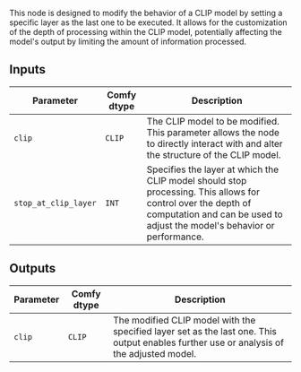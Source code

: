 This node is designed to modify the behavior of a CLIP model by setting a specific layer as the last one to be executed. It allows for the customization of the depth of processing within the CLIP model, potentially affecting the model's output by limiting the amount of information processed.

## Inputs

| Parameter            | Comfy dtype | Description |
|---------------------|--------------|-------------|
| `clip`               | `CLIP`      | The CLIP model to be modified. This parameter allows the node to directly interact with and alter the structure of the CLIP model. |
| `stop_at_clip_layer` | `INT`       | Specifies the layer at which the CLIP model should stop processing. This allows for control over the depth of computation and can be used to adjust the model's behavior or performance. |

## Outputs

| Parameter | Comfy dtype | Description |
|-----------|-------------|-------------|
| `clip`    | `CLIP`      | The modified CLIP model with the specified layer set as the last one. This output enables further use or analysis of the adjusted model. |
